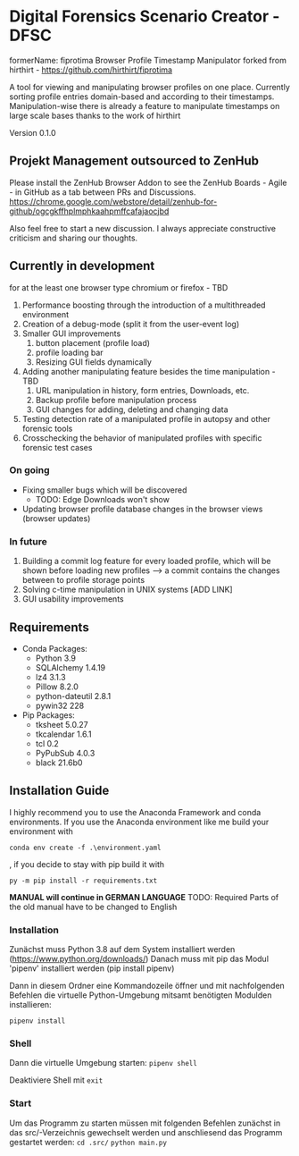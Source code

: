 # Digital Forensics Scenario Creator - DFSC 
formerName: fiprotima
Browser Profile Timestamp Manipulator forked from hirthirt - https://github.com/hirthirt/fiprotima

A tool for viewing and manipulating browser profiles on one place.
Currently sorting profile entries domain-based and according to their timestamps.
Manipulation-wise there is already a feature to manipulate timestamps on large scale bases
thanks to the work of hirthirt

Version 0.1.0

## Projekt Management outsourced to ZenHub
Please install the ZenHub Browser Addon to see the ZenHub Boards - Agile - in GitHub as a tab between PRs and Discussions.
https://chrome.google.com/webstore/detail/zenhub-for-github/ogcgkffhplmphkaahpmffcafajaocjbd

Also feel free to start a new discussion. I always appreciate constructive criticism and sharing our thoughts.

## Currently in development

for at the least one browser type chromium or firefox - TBD

1. Performance boosting through the introduction of a multithreaded environment
2. Creation of a debug-mode (split it from the user-event log)
3. Smaller GUI improvements
   1. button placement (profile load)
   2. profile loading bar
   3. Resizing GUI fields dynamically
4. Adding another manipulating feature besides the time manipulation - TBD
   1. URL manipulation in history, form entries, Downloads, etc.
   2. Backup profile before manipulation process
   3. GUI changes for adding, deleting and changing data
5. Testing detection rate of a manipulated profile in autopsy and other forensic tools
6. Crosschecking the behavior of manipulated profiles with specific forensic test cases

### On going

- Fixing smaller bugs which will be discovered
  - TODO: Edge Downloads won't show
- Updating browser profile database changes in the browser views (browser updates)

### In future

1. Building a commit log feature for every loaded profile, which will be shown before loading new profiles --> a commit contains the changes between to profile storage points
2. Solving c-time manipulation in UNIX systems [ADD LINK]
3. GUI usability improvements

## Requirements
- Conda Packages:
  - Python 3.9
  - SQLAlchemy 1.4.19
  - lz4 3.1.3
  - Pillow 8.2.0
  - python-dateutil 2.8.1
  - pywin32 228
- Pip Packages:
  - tksheet 5.0.27
  - tkcalendar 1.6.1
  - tcl 0.2
  - PyPubSub 4.0.3
  - black 21.6b0

## Installation Guide

I highly recommend you to use the Anaconda Framework and conda environments. 
If you use the Anaconda environment like me build your environment with 

`conda env create -f .\environment.yaml`

, if you decide to stay with pip build it with 

`py -m pip install -r requirements.txt`

**MANUAL will continue in GERMAN LANGUAGE**
TODO: Required Parts of the old manual have to be changed to English

### Installation

Zunächst muss Python 3.8 auf dem System installiert werden (<https://www.python.org/downloads/>)
Danach muss mit pip das Modul 'pipenv' installiert werden (pip install pipenv)

Dann in diesem Ordner eine Kommandozeile öffner und mit nachfolgenden Befehlen die
virtuelle Python-Umgebung mitsamt benötigten Modulden installieren:

`pipenv install`

### Shell

Dann die virtuelle Umgebung starten:
`pipenv shell`

Deaktiviere Shell mit
`exit`

### Start

Um das Programm zu starten müssen mit folgenden Befehlen zunächst in das src/-Verzeichnis gewechselt werden
und anschliesend das Programm gestartet werden:
`cd .src/`
`python main.py`
